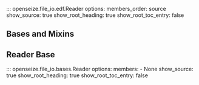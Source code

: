 ::: openseize.file_io.edf.Reader
    options:
        members_order:
            source
        show_source:
            true
        show_root_heading:
            true
        show_root_toc_entry:
            false

## Bases and Mixins

## Reader Base
::: openseize.file_io.bases.Reader
    options:
        members:
            - None
        show_source: 
            true
        show_root_heading:
            true
        show_root_toc_entry: 
            false
